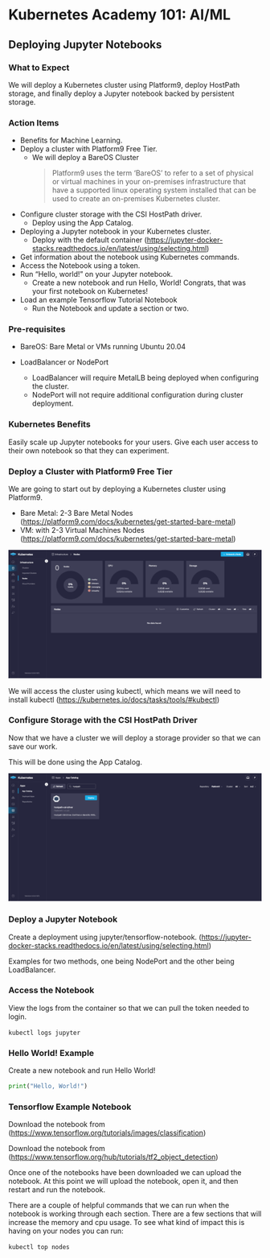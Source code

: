 # Kubernetes Academy 101: AI/ML

## Deploying Jupyter Notebooks

### What to Expect

We will deploy a Kubernetes cluster using Platform9, deploy HostPath storage, and finally deploy a Jupyter notebook backed by persistent storage.

### Action Items

- Benefits for Machine Learning.
- Deploy a cluster with Platform9 Free Tier.
  - We will deploy a BareOS Cluster
    > Platform9 uses the term ‘BareOS’ to refer to a set of physical or virtual machines in your on-premises infrastructure that have a supported linux operating system installed that can be used to create an on-premises Kubernetes cluster.
- Configure cluster storage with the CSI HostPath driver.
  - Deploy using the App Catalog.
- Deploying a Jupyter notebook in your Kubernetes cluster.
  - Deploy with the default container (<https://jupyter-docker-stacks.readthedocs.io/en/latest/using/selecting.html>)
- Get information about the notebook using Kubernetes commands.
- Access the Notebook using a token.
- Run “Hello, world!” on your Jupyter notebook.
  - Create a new notebook and run Hello, World! Congrats, that was your first notebook on Kubernetes!
- Load an example Tensorflow Tutorial Notebook
  - Run the Notebook and update a section or two.

### Pre-requisites

- BareOS: Bare Metal or VMs running Ubuntu 20.04

- LoadBalancer or NodePort
  - LoadBalancer will require MetalLB being deployed when configuring the cluster.
  - NodePort will not require additional configuration during cluster deployment.

### Kubernetes Benefits

Easily scale up Jupyter notebooks for your users. Give each user access to their own notebook so that they can experiment.

### Deploy a Cluster with Platform9 Free Tier

We are going to start out by deploying a Kubernetes cluster using Platform9.

- Bare Metal: 2-3 Bare Metal Nodes (<https://platform9.com/docs/kubernetes/get-started-bare-metal>)
- VM: with 2-3 Virtual Machines Nodes (<https://platform9.com/docs/kubernetes/get-started-bare-metal>)

![alt text](images/dashboard.png)

We will access the cluster using kubectl, which means we will need to install kubectl (<https://kubernetes.io/docs/tasks/tools/#kubectl>)

### Configure Storage with the CSI HostPath Driver

Now that we have a cluster we will deploy a storage provider so that we can save our work.

This will be done using the App Catalog.

![alt text](images/hostpath.png)

### Deploy a Jupyter Notebook

Create a deployment using jupyter/tensorflow-notebook. (<https://jupyter-docker-stacks.readthedocs.io/en/latest/using/selecting.html>)

Examples for two methods, one being NodePort and the other being LoadBalancer.

### Access the Notebook

View the logs from the container so that we can pull the token needed to login.

`kubectl logs jupyter`

### Hello World! Example

Create a new notebook and run Hello World!

```python
print("Hello, World!")
```

### Tensorflow Example Notebook

Download the notebook from (<https://www.tensorflow.org/tutorials/images/classification>)

Download the notebook from (<https://www.tensorflow.org/hub/tutorials/tf2_object_detection>)

Once one of the notebooks have been downloaded we can upload the notebook. At this point we will upload the notebook, open it, and then restart and run the notebook.

There are a couple of helpful commands that we can run when the notebook is working through each section. There are a few sections that will increase the memory and cpu usage. To see what kind of impact this is having on your nodes you can run:

`kubectl top nodes`

